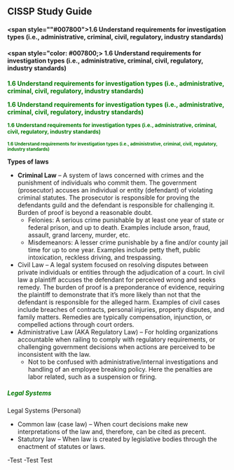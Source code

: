 ## CISSP Study Guide


#### <span style=""#007800"><b>1.6 Understand requirements for investigation types (i.e., administrative, criminal, civil, regulatory, industry standards) </b> </font>

#### <span style="color: #007800;> 1.6 Understand requirements for investigation types (i.e., administrative, criminal, civil, regulatory, industry standards) </span>

<span style="color: #007800; font-weight: bold;">1.6 Understand requirements for investigation types (i.e., administrative, criminal, civil, regulatory, industry standards) </span>

<span style="color: #007800; font-size: 14px; font-weight: bold;">1.6 Understand requirements for investigation types (i.e., administrative, criminal, civil, regulatory, industry standards) </span>

<span style="color: #007800; font-size: 12px; font-weight: bold;">1.6 Understand requirements for investigation types (i.e., administrative, criminal, civil, regulatory, industry standards) </span>

<span style="color: #007800; font-size: 10px; font-weight: bold;">1.6 Understand requirements for investigation types (i.e., administrative, criminal, civil, regulatory, industry standards) </span>

**Types of laws**
- **Criminal Law** – A system of laws concerned with crimes and the punishment of individuals who commit them. The government (prosecutor) accuses an individual or entity (defendant) of violating criminal statutes. The prosecutor is responsible for proving the defendants guild and the defendant is responsible for challenging it. Burden of proof is beyond a reasonable doubt.
    - Felonies: A serious crime punishable by at least one year of state or federal prison, and up to death. Examples include arson, fraud, assault, grand larceny, murder, etc.
    - Misdemeanors: A lesser crime punishable by a fine and/or county jail time for up to one year. Examples include petty theft, public intoxication, reckless driving, and trespassing.
- Civil Law – A legal system focused on resolving disputes between private individuals or entities through the adjudication of a court. In civil law a plaintiff accuses the defendant for perceived wrong and seeks remedy. The burden of proof is a preponderance of evidence, requiring the plaintiff to demonstrate that it’s more likely than not that the defendant is responsible for the alleged harm. Examples of civil cases include breaches of contracts, personal injuries, property disputes, and family matters. Remedies are typically compensation, injunction, or compelled actions through court orders.
- Administrative Law (AKA Regulatory Law) – For holding organizations accountable when railing to comply with regulatory requirements, or challenging government decisions when actions are perceived to be inconsistent with the law.
    - Not to be confused with administrative/internal investigations and handling of an employee breaking policy. Here the penalties are labor related, such as a suspension or firing.

##### <font color="#007800"><b>Legal Systems </b> </font>
Legal Systems (Personal)
- Common law (case law) – When court decisions make new interpretations of the law and, therefore, can be cited as precent.
- Statutory law – When law is created by legislative bodies through the enactment of statutes or laws.

-Test
 -Test
 Test






















    
